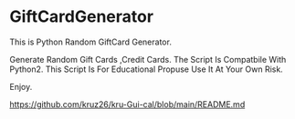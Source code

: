 # GiftCardGenerator
This is Python Random GiftCard Generator.


Generate Random Gift Cards ,Credit Cards.
The Script Is Compatbile With Python2.
This Script Is For Educational Propuse Use It At Your Own Risk.

Enjoy.

https://github.com/kruz26/kru-Gui-cal/blob/main/README.md
